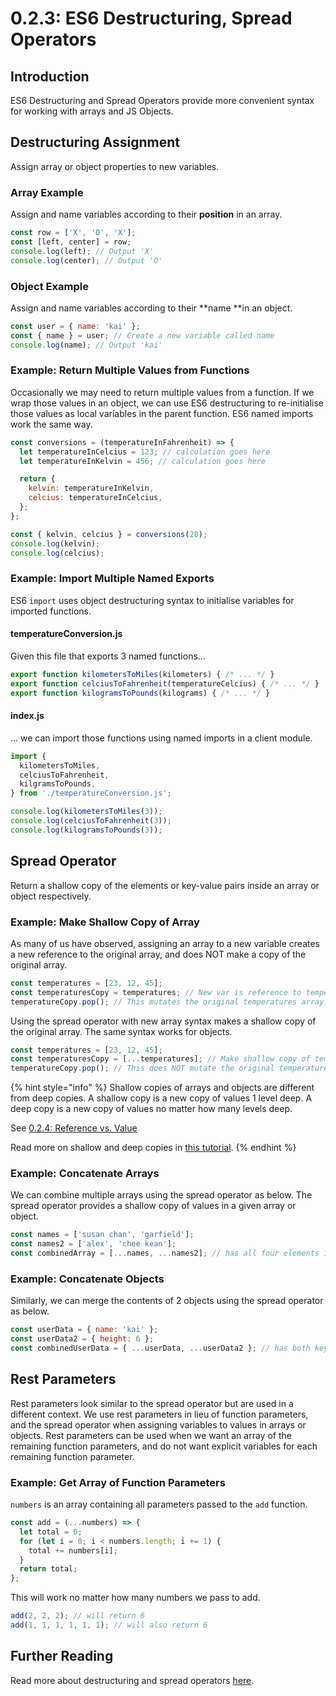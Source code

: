 # 0.2.3: ES6 Destructuring, Spread Operators

## Introduction

ES6 Destructuring and Spread Operators provide more convenient syntax for working with arrays and JS Objects.

## Destructuring Assignment

Assign array or object properties to new variables.

### Array Example

Assign and name variables according to their **position** in an array.

```javascript
const row = ['X', 'O', 'X'];
const [left, center] = row;
console.log(left); // Output 'X'
console.log(center); // Output 'O'
```

### Object Example

Assign and name variables according to their **name **in an object.

```javascript
const user = { name: 'kai' };
const { name } = user; // Create a new variable called name
console.log(name); // Output 'kai'
```

### Example: Return Multiple Values from Functions

Occasionally we may need to return multiple values from a function. If we wrap those values in an object, we can use ES6 destructuring to re-initialise those values as local variables in the parent function. ES6 named imports work the same way.

```javascript
const conversions = (temperatureInFahrenheit) => {
  let temperatureInCelcius = 123; // calculation goes here
  let temperatureInKelvin = 456; // calculation goes here

  return {
    kelvin: temperatureInKelvin,
    celcius: temperatureInCelcius,
  };
};

const { kelvin, celcius } = conversions(20);
console.log(kelvin);
console.log(celcius);
```

### Example: Import Multiple Named Exports

ES6 `import` uses object destructuring syntax to initialise variables for imported functions.

#### temperatureConversion.js

Given this file that exports 3 named functions...

```javascript
export function kilometersToMiles(kilometers) { /* ... */ }
export function celciusToFahrenheit(temperatureCelcius) { /* ... */ }
export function kilogramsToPounds(kilograms) { /* ... */ }
```

#### index.js

... we can import those functions using named imports in a client module.

```javascript
import {
  kilometersToMiles,
  celciusToFahrenheit,
  kilgramsToPounds,
} from './temperatureConversion.js';

console.log(kilometersToMiles(3));
console.log(celciusToFahrenheit(3));
console.log(kilogramsToPounds(3));
```

## Spread Operator

Return a shallow copy of the elements or key-value pairs inside an array or object respectively.

### Example: Make Shallow Copy of Array

As many of us have observed, assigning an array to a new variable creates a new reference to the original array, and does NOT make a copy of the original array.

```javascript
const temperatures = [23, 12, 45];
const temperaturesCopy = temperatures; // New var is reference to temperatures.
temperatureCopy.pop(); // This mutates the original temperatures array.
```

Using the spread operator with new array syntax makes a shallow copy of the original array. The same syntax works for objects.

```javascript
const temperatures = [23, 12, 45];
const temperaturesCopy = [...temperatures]; // Make shallow copy of temperatures.
temperatureCopy.pop(); // This does NOT mutate the original temperatures array.
```

{% hint style="info" %}
Shallow copies of arrays and objects are different from deep copies. A shallow copy is a new copy of values 1 level deep. A deep copy is a new copy of values no matter how many levels deep.

See [0.2.4: Reference vs. Value](../day-3/pre-class/0.2.4-reference-vs.-value.md)

Read more on shallow and deep copies in [this tutorial](https://www.javascripttutorial.net/object/3-ways-to-copy-objects-in-javascript/).
{% endhint %}

### Example: Concatenate Arrays

We can combine multiple arrays using the spread operator as below. The spread operator provides a shallow copy of values in a given array or object.

```javascript
const names = ['susan chan', 'garfield'];
const names2 = ['alex', 'chee kean'];
const combinedArray = [...names, ...names2]; // has all four elements inside
```

### Example: Concatenate Objects

Similarly, we can merge the contents of 2 objects using the spread operator as below.

```javascript
const userData = { name: 'kai' };
const userData2 = { height: 6 };
const combinedUserData = { ...userData, ...userData2 }; // has both keys inside
```

## Rest Parameters

Rest parameters look similar to the spread operator but are used in a different context. We use rest parameters in lieu of function parameters, and the spread operator when assigning variables to values in arrays or objects. Rest parameters can be used when we want an array of the remaining function parameters, and do not want explicit variables for each remaining function parameter.

### Example: Get Array of Function Parameters

`numbers` is an array containing all parameters passed to the `add` function.

```javascript
const add = (...numbers) => {
  let total = 0;
  for (let i = 0; i < numbers.length; i += 1) {
    total += numbers[i];
  }
  return total;
};
```

This will work no matter how many numbers we pass to add.

```javascript
add(2, 2, 2); // will return 6
add(1, 1, 1, 1, 1, 1); // will also return 6
```

## Further Reading

Read more about destructuring and spread operators [here](https://www.digitalocean.com/community/tutorials/understanding-destructuring-rest-parameters-and-spread-syntax-in-javascript).
